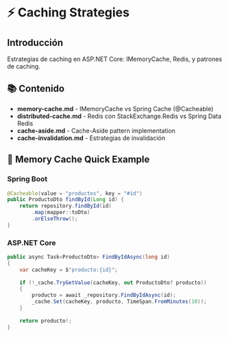 # ⚡ Caching Strategies

## Introducción

Estrategias de caching en ASP.NET Core: IMemoryCache, Redis, y patrones de caching.

## 📚 Contenido

- **memory-cache.md** - IMemoryCache vs Spring Cache (@Cacheable)
- **distributed-cache.md** - Redis con StackExchange.Redis vs Spring Data Redis
- **cache-aside.md** - Cache-Aside pattern implementation
- **cache-invalidation.md** - Estrategias de invalidación

## 💾 Memory Cache Quick Example

### Spring Boot
```java
@Cacheable(value = "productos", key = "#id")
public ProductoDto findById(Long id) {
    return repository.findById(id)
        .map(mapper::toDto)
        .orElseThrow();
}
```

### ASP.NET Core
```csharp
public async Task<ProductoDto> FindByIdAsync(long id)
{
    var cacheKey = $"producto:{id}";
    
    if (!_cache.TryGetValue(cacheKey, out ProductoDto? producto))
    {
        producto = await _repository.FindByIdAsync(id);
        _cache.Set(cacheKey, producto, TimeSpan.FromMinutes(10));
    }
    
    return producto!;
}
```
